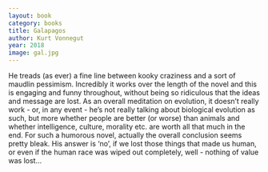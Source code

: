 ```yaml
---
layout: book
category: books
title: Galapagos
author: Kurt Vonnegut
year: 2018
image: gal.jpg
---
```

He treads (as ever) a fine line between kooky craziness and a sort of maudlin pessimism.  Incredibly it works over the length of the novel and this is engaging and funny throughout, without being so ridiculous that the ideas and message are lost.  As an overall meditation on evolution, it doesn’t really work - or, in any event - he’s not really talking about biological evolution as such, but more whether people are better (or worse) than animals and whether intelligence, culture, morality etc. are worth all that much in the end.  For such a humorous novel, actually the overall conclusion seems pretty bleak.  His answer is ‘no’, if we lost those things that made us human, or even if the human race was wiped out completely, well - nothing of value was lost...
